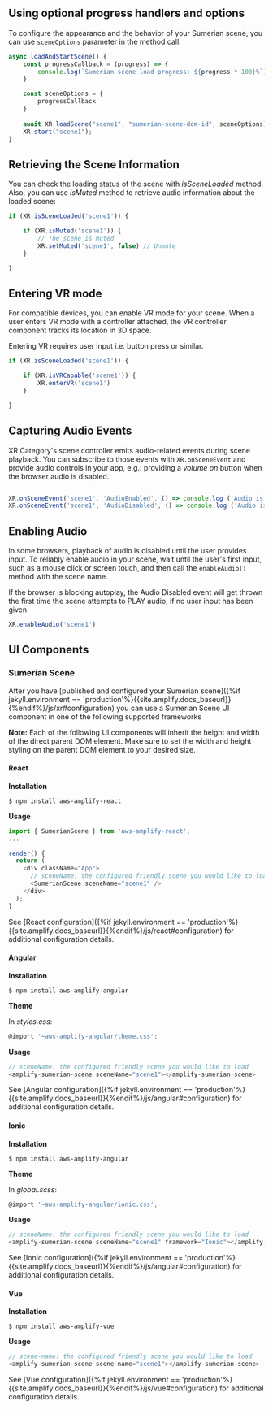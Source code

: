 ## Using optional progress handlers and options

To configure the appearance and the behavior of your Sumerian scene, you can use `sceneOptions` parameter in the method call:

```javascript
async loadAndStartScene() {
    const progressCallback = (progress) => {
        console.log(`Sumerian scene load progress: ${progress * 100}%`);
    }

    const sceneOptions = {
        progressCallback
    }
    
    await XR.loadScene("scene1", "sumerian-scene-dom-id", sceneOptions);
    XR.start("scene1");
}
```

## Retrieving the Scene Information

You can check the loading status of the scene with *isSceneLoaded* method. Also, you can use *isMuted* method to retrieve audio information about the loaded scene:

```javascript
if (XR.isSceneLoaded('scene1')) {

    if (XR.isMuted('scene1')) {
        // The scene is muted
        XR.setMuted('scene1', false) // Unmute
    }

}
```

## Entering VR mode

For compatible devices, you can enable VR mode for your scene. When a user enters VR mode with a controller attached, the VR controller component tracks its location in 3D space. 

<amplify-callout>
Entering VR requires user input i.e. button press or similar.
</amplify-callout>

```javascript
if (XR.isSceneLoaded('scene1')) {

    if (XR.isVRCapable('scene1')) {
        XR.enterVR('scene1')
    }

}
```

## Capturing Audio Events

XR Category's scene controller emits audio-related events during scene playback. You can subscribe to those events with `XR.onSceneEvent` and provide audio controls in your app, e.g.: providing a *volume on* button when the browser audio is disabled.

```javascript

XR.onSceneEvent('scene1', 'AudioEnabled', () => console.log ('Audio is enabled') );
XR.onSceneEvent('scene1', 'AudioDisabled', () => console.log ('Audio is disabled') ));

```

## Enabling Audio

In some browsers, playback of audio is disabled until the user provides input. To reliably enable audio in your scene, wait until the user's first input, such as a mouse click or screen touch, and then call the `enableAudio()` method with the scene name.

<amplify-callout>
If the browser is blocking autoplay, the Audio Disabled event will get thrown the first time the scene attempts to PLAY audio, if no user input has been given
</amplify-callout>

```javascript
XR.enableAudio('scene1')
```

## UI Components
### Sumerian Scene
After you have [published and configured your Sumerian scene]({%if jekyll.environment == 'production'%}{{site.amplify.docs_baseurl}}{%endif%}/js/xr#configuration) you can use a Sumerian Scene UI component in one of the following supported frameworks

**Note:** Each of the following UI components will inherit the height and width of the direct parent DOM element. Make sure to set the width and height styling on the parent DOM element to your desired size.

#### React
**Installation**
```
$ npm install aws-amplify-react
```

**Usage**
```javascript
import { SumerianScene } from 'aws-amplify-react';
...

render() {
  return (
    <div className="App">
      // sceneName: the configured friendly scene you would like to load
      <SumerianScene sceneName="scene1" />
    </div>
  );
}
```
See [React configuration]({%if jekyll.environment == 'production'%}{{site.amplify.docs_baseurl}}{%endif%}/js/react#configuration) for additional configuration details.

#### Angular
**Installation**
```
$ npm install aws-amplify-angular
```

**Theme**

In *styles.css*:
```javascript
@import '~aws-amplify-angular/theme.css';
```

**Usage**
```javascript
// sceneName: the configured friendly scene you would like to load
<amplify-sumerian-scene sceneName="scene1"></amplify-sumerian-scene>
```

See [Angular configuration]({%if jekyll.environment == 'production'%}{{site.amplify.docs_baseurl}}{%endif%}/js/angular#configuration) for additional configuration details.

#### Ionic
**Installation**
```
$ npm install aws-amplify-angular
```

**Theme**

In *global.scss*:
```javascript
@import '~aws-amplify-angular/ionic.css';
```
**Usage**
```javascript
// sceneName: the configured friendly scene you would like to load
<amplify-sumerian-scene sceneName="scene1" framework="Ionic"></amplify-sumerian-scene> 
```
See [Ionic configuration]({%if jekyll.environment == 'production'%}{{site.amplify.docs_baseurl}}{%endif%}/js/angular#configuration) for additional configuration details.

#### Vue
**Installation**
```
$ npm install aws-amplify-vue
```

**Usage**
```javascript
// scene-name: the configured friendly scene you would like to load
<amplify-sumerian-scene scene-name="scene1"></amplify-sumerian-scene> 
```
See [Vue configuration]({%if jekyll.environment == 'production'%}{{site.amplify.docs_baseurl}}{%endif%}/js/vue#configuration) for additional configuration details.
